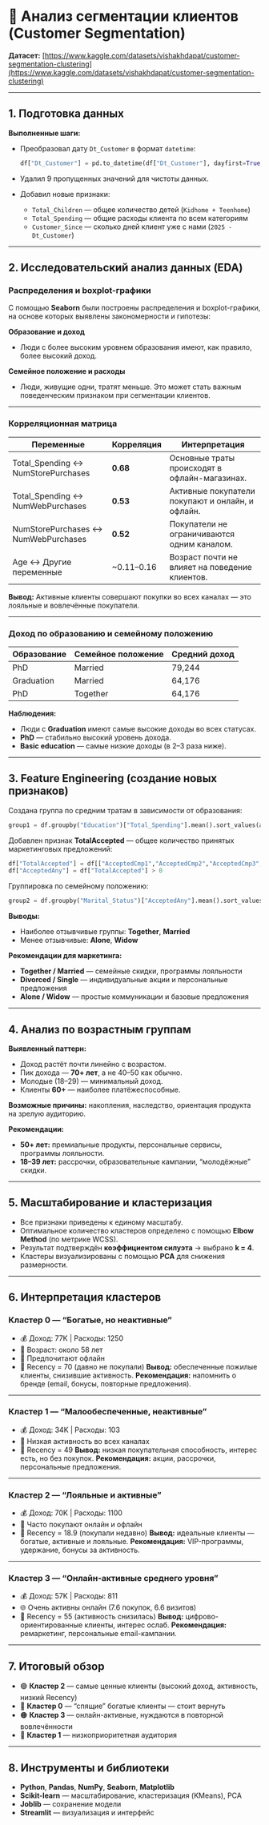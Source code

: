 # 🧩 Анализ сегментации клиентов (Customer Segmentation)

**Датасет:** [https://www.kaggle.com/datasets/vishakhdapat/customer-segmentation-clustering](https://www.kaggle.com/datasets/vishakhdapat/customer-segmentation-clustering)

---

## 1. Подготовка данных

**Выполненные шаги:**

* Преобразовал дату `Dt_Customer` в формат `datetime`:

  ```python
  df["Dt_Customer"] = pd.to_datetime(df["Dt_Customer"], dayfirst=True)
  ```
* Удалил 9 пропущенных значений для чистоты данных.
* Добавил новые признаки:

  * `Total_Children` — общее количество детей (`Kidhome + Teenhome`)
  * `Total_Spending` — общие расходы клиента по всем категориям
  * `Customer_Since` — сколько дней клиент уже с нами (`2025 - Dt_Customer`)

---

## 2. Исследовательский анализ данных (EDA)

### Распределения и boxplot-графики

С помощью **Seaborn** были построены распределения и boxplot-графики, на основе которых выявлены закономерности и гипотезы:

**Образование и доход**

* Люди с более высоким уровнем образования имеют, как правило, более высокий доход.

**Семейное положение и расходы**

* Люди, живущие одни, тратят меньше.
  Это может стать важным поведенческим признаком при сегментации клиентов.

---

### Корреляционная матрица

| Переменные                          | Корреляция | Интерпретация                                    |
| ----------------------------------- | ---------- | ------------------------------------------------ |
| Total_Spending ↔ NumStorePurchases  | **0.68**   | Основные траты происходят в офлайн-магазинах.    |
| Total_Spending ↔ NumWebPurchases    | **0.53**   | Активные покупатели покупают и онлайн, и офлайн. |
| NumStorePurchases ↔ NumWebPurchases | **0.52**   | Покупатели не ограничиваются одним каналом.      |
| Age ↔ Другие переменные             | ~0.11–0.16 | Возраст почти не влияет на поведение клиентов.   |

**Вывод:**
Активные клиенты совершают покупки во всех каналах — это лояльные и вовлечённые покупатели.

---

### Доход по образованию и семейному положению

| Образование | Семейное положение | Средний доход |
| ----------- | ------------------ | ------------- |
| PhD         | Married            | 79,244        |
| Graduation  | Married            | 64,176        |
| PhD         | Together           | 64,176        |

**Наблюдения:**

* Люди с **Graduation** имеют самые высокие доходы во всех статусах.
* **PhD** — стабильно высокий уровень дохода.
* **Basic education** — самые низкие доходы (в 2–3 раза ниже).

---

## 3. Feature Engineering (создание новых признаков)

Создана группа по средним тратам в зависимости от образования:

```python
group1 = df.groupby("Education")["Total_Spending"].mean().sort_values(ascending=False)
```

Добавлен признак **TotalAccepted** — общее количество принятых маркетинговых предложений:

```python
df["TotalAccepted"] = df[["AcceptedCmp1","AcceptedCmp2","AcceptedCmp3","AcceptedCmp4","AcceptedCmp5","Response"]].sum(axis=1)
df["AcceptedAny"] = df["TotalAccepted"] > 0
```

Группировка по семейному положению:

```python
group2 = df.groupby("Marital_Status")["AcceptedAny"].mean().sort_values(ascending=False)
```

**Выводы:**

* Наиболее отзывчивые группы: **Together**, **Married**
* Менее отзывчивые: **Alone**, **Widow**

**Рекомендации для маркетинга:**

* **Together / Married** — семейные скидки, программы лояльности
* **Divorced / Single** — индивидуальные акции и персональные предложения
* **Alone / Widow** — простые коммуникации и базовые предложения

---

## 4. Анализ по возрастным группам

**Выявленный паттерн:**

* Доход растёт почти линейно с возрастом.
* Пик дохода — **70+ лет**, а не 40–50 как обычно.
* Молодые (18–29) — минимальный доход.
* Клиенты **60+** — наиболее платёжеспособные.

**Возможные причины:** накопления, наследство, ориентация продукта на зрелую аудиторию.

**Рекомендации:**

* **50+ лет:** премиальные продукты, персональные сервисы, программы лояльности.
* **18–39 лет:** рассрочки, образовательные кампании, “молодёжные” скидки.

---

## 5. Масштабирование и кластеризация

* Все признаки приведены к единому масштабу.
* Оптимальное количество кластеров определено с помощью **Elbow Method** (по метрике WCSS).
* Результат подтверждён **коэффициентом силуэта** → выбрано **k = 4**.
* Кластеры визуализированы с помощью **PCA** для снижения размерности.

---

## 6. Интерпретация кластеров

### Кластер 0 — “Богатые, но неактивные”

* 💰 Доход: 77K | Расходы: 1250
* 👴 Возраст: около 58 лет
* 🛒 Предпочитают офлайн
* 📅 Recency = 70 (давно не покупали)
  **Вывод:** обеспеченные пожилые клиенты, снизившие активность.
  **Рекомендация:** напомнить о бренде (email, бонусы, повторные предложения).

---

### Кластер 1 — “Малообеспеченные, неактивные”

* 💰 Доход: 34K | Расходы: 103
* 🛒 Низкая активность во всех каналах
* 📅 Recency = 49
  **Вывод:** низкая покупательная способность, интерес есть, но без покупок.
  **Рекомендация:** акции, рассрочки, персональные предложения.

---

### Кластер 2 — “Лояльные и активные”

* 💰 Доход: 70K | Расходы: 1100
* 🛒 Часто покупают онлайн и офлайн
* 📅 Recency = 18.9 (покупали недавно)
  **Вывод:** идеальные клиенты — богатые, активные и лояльные.
  **Рекомендация:** VIP-программы, удержание, бонусы за активность.

---

### Кластер 3 — “Онлайн-активные среднего уровня”

* 💰 Доход: 57K | Расходы: 811
* 🌐 Очень активны онлайн (7.6 покупок, 6.6 визитов)
* 📅 Recency = 55 (активность снизилась)
  **Вывод:** цифрово-ориентированные клиенты, интерес ослаб.
  **Рекомендация:** ремаркетинг, персональные email-кампании.

---

## 7. Итоговый обзор

* 🟢 **Кластер 2** — самые ценные клиенты (высокий доход, активность, низкий Recency)
* 🔵 **Кластер 0** — “спящие” богатые клиенты — стоит вернуть
* 🟠 **Кластер 3** — онлайн-активные, нуждаются в повторной вовлечённости
* 🔴 **Кластер 1** — низкоприоритетная аудитория

---

## 8. Инструменты и библиотеки

* **Python**, **Pandas**, **NumPy**, **Seaborn**, **Matplotlib**
* **Scikit-learn** — масштабирование, кластеризация (KMeans), PCA
* **Joblib** — сохранение модели
* **Streamlit** — визуализация и интерфейс